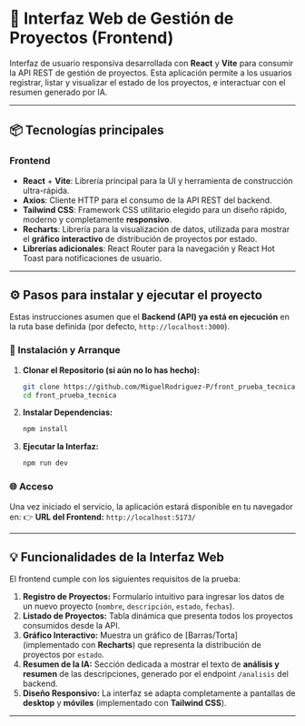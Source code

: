 # 🚀 Interfaz Web de Gestión de Proyectos (Frontend)

Interfaz de usuario responsiva desarrollada con **React** y **Vite** para consumir la API REST de gestión de proyectos. Esta aplicación permite a los usuarios registrar, listar y visualizar el estado de los proyectos, e interactuar con el resumen generado por IA.

---

## 📦 Tecnologías principales

### Frontend
- **React** + **Vite**: Librería principal para la UI y herramienta de construcción ultra-rápida.
- **Axios**: Cliente HTTP para el consumo de la API REST del backend.
- **Tailwind CSS**: Framework CSS utilitario elegido para un diseño rápido, moderno y completamente **responsivo**.
- **Recharts**: Librería para la visualización de datos, utilizada para mostrar el **gráfico interactivo** de distribución de proyectos por estado.
- **Librerías adicionales**: React Router para la navegación y React Hot Toast para notificaciones de usuario.

---

## ⚙️ Pasos para instalar y ejecutar el proyecto

Estas instrucciones asumen que el **Backend (API) ya está en ejecución** en la ruta base definida (por defecto, `http://localhost:3000`).

### 🔧 Instalación y Arranque

1.  **Clonar el Repositorio (si aún no lo has hecho):**
    ```bash
    git clone https://github.com/MiguelRodriguez-P/front_prueba_tecnica.git
    cd front_prueba_tecnica
    ```

2.  **Instalar Dependencias:**
    ```bash
    npm install
    ```

3.  **Ejecutar la Interfaz:**
    ```bash
    npm run dev
    ```

### 🌐 Acceso
Una vez iniciado el servicio, la aplicación estará disponible en tu navegador en:
👉 **URL del Frontend:** `http://localhost:5173/`

---

## 💡 Funcionalidades de la Interfaz Web

El frontend cumple con los siguientes requisitos de la prueba:

1.  **Registro de Proyectos:** Formulario intuitivo para ingresar los datos de un nuevo proyecto (`nombre`, `descripción`, `estado`, `fechas`).
2.  **Listado de Proyectos:** Tabla dinámica que presenta todos los proyectos consumidos desde la API.
3.  **Gráfico Interactivo:** Muestra un gráfico de [Barras/Torta] (implementado con **Recharts**) que representa la distribución de proyectos por `estado`.
4.  **Resumen de la IA:** Sección dedicada a mostrar el texto de **análisis y resumen** de las descripciones, generado por el endpoint `/analisis` del backend.
5.  **Diseño Responsivo:** La interfaz se adapta completamente a pantallas de **desktop** y **móviles** (implementado con **Tailwind CSS**).

---
